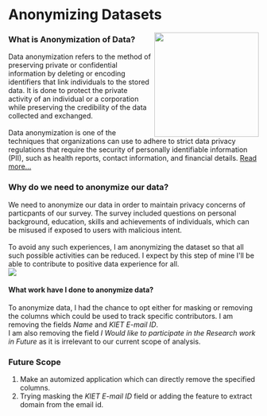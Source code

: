 # Anonymizing Datasets
<img src="https://user-images.githubusercontent.com/76547274/208484841-3c28bf04-82fc-4a9c-8d45-cf332224f743.jpg" height=210 align="right">

### What is Anonymization of Data?
Data anonymization refers to the method of preserving private or confidential information by deleting or encoding identifiers that link individuals to the stored data. It is done to protect the private activity of an individual or a corporation while preserving the credibility of the data collected and exchanged.<br>
<br>Data anonymization is one of the techniques that organizations can use to adhere to strict data privacy regulations that require the security of personally identifiable information (PII), such as health reports, contact information, and financial details. <a href="https://corporatefinanceinstitute.com/resources/business-intelligence/data-anonymization/">Read more...</a>
<br>
### Why do we need to anonymize our data?
We need to anonymize our data in order to maintain privacy concerns of particpants of our survey. The survey included questions on personal background, education, skills and achievements of individuals, which can be misused if exposed to users with malicious intent.<br>
<br>To avoid any such experiences, I am anonymizing the dataset so that all such possible activities can be reduced. I expect by this step of mine I'll be able to contribute to positive data experience for all.
<br><img src="https://user-images.githubusercontent.com/76547274/208498957-d9b73695-9aa6-466e-81b8-1da212d88bc9.png" align="center">


#### What work have I done to anonymize data?
To anonymize data, I had the chance to opt either for masking or removing the columns which could be used to track specific contributors. I am removing the fields *Name* and *KIET E-mail ID*.<br> I am also removing the field *I Would like to participate in the Research work in Future* as it is irrelevant to our current scope of analysis.
<br>
### Future Scope
1. Make an automized application which can directly remove the specified columns.
2. Trying masking the *KIET E-mail ID* field or adding the feature to extract domain from the email id.
